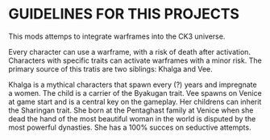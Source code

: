 ﻿# GUIDELINES FOR THIS PROJECTS

This mods attemps to integrate warframes into the CK3 universe.

Every character can use a warframe, with a risk of death after activation. Characters with specific traits can activate warframes with a minor risk. The primary source of this tratis are two siblings: Khalga and Vee.

Khalga is a mythical characters that spawn every (?) years and impregnate a women. The child is a carrier of the Byakugan trait. Vee spawns on Venice at game start and is a central key on the gameplay. Her childrens can inherit the Sharingan trait. She born at the Pentaghast family at Venice when she dead the hand of the most beautiful woman in the world is disputed by the most powerful dynasties. She has a 100% succes on seductive attempts.

